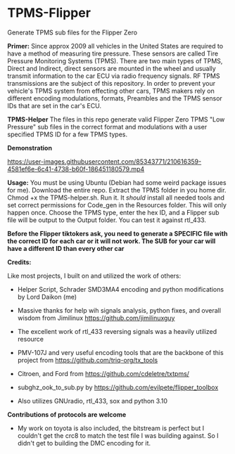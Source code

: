 # TPMS-Flipper
Generate TPMS sub files for the Flipper Zero

**Primer:**
Since approx 2009 all vehicles in the United States are required to have a method of measuring tire pressure. These sensors are called Tire Pressure Monitoring Systems (TPMS). There are two main types of TPMS, Direct and Indirect, direct sensors are mounted in the wheel and usually transmit information to the car ECU via radio frequency signals. RF TPMS transmissions are the subject of this repository. In order to prevent your vehicle's TPMS system from effecting other cars, TPMS makers rely on different encoding modulations, formats, Preambles and the TPMS sensor IDs that are set in the car's ECU.

**TPMS-Helper**
The files in this repo generate valid Flipper Zero TPMS "Low Pressure" sub files in the correct format and modulations with a user specified TPMS ID for a few TPMS types.

**Demonstration**

https://user-images.githubusercontent.com/85343771/210616359-4581ef6e-6c41-4738-b60f-186451180579.mp4

**Usage:**
You must be using Ubuntu (Debian had some weird package issues for me). Download the entire repo. Extract the TPMS folder in you home dir. Chmod +x the TPMS-helper.sh. Run it. It *should* install all needed tools and set correct permissions for Code_gen in the Resources folder. This will only happen once. Choose the TPMS type, enter the hex ID, and a Flipper sub file will be output to the Output folder. You can test it against rtl_433.

**Before the Flipper tiktokers ask, you need to generate a SPECIFIC file with the correct ID for each car or it will not work. The SUB for your car will have a different ID than every other car**

**Credits:**

Like most projects, I built on and utilized the work of others:

- Helper Script, Schrader SMD3MA4 encoding and python modifications by Lord Daikon (me)
- Massive thanks for help wih signals analysis, python fixes, and overall wisdom from Jimilinux https://github.com/jimilinuxguy
- The excellent work of rtl_433 reversing signals was a heavily utilized resource
- PMV-107J and very useful encoding tools that are the backbone of this project from https://github.com/triq-org/tx_tools
- Citroen, and Ford from https://github.com/cdeletre/txtpms/
- subghz_ook_to_sub.py by https://github.com/evilpete/flipper_toolbox

- Also utilizes GNUradio, rtl_433, sox and python 3.10

**Contributions of protocols are welcome**
- My work on toyota is also included, the bitstream is perfect but I couldn't get the crc8 to match the test file I was building against. So I didn't get to building the DMC encoding for it.
